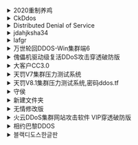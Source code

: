 <details>
  <summary>2020重制养鸡</summary>
  <img src="https://github.com/yuankong666/Ultimate-RAT-Collection/assets/128066597/746b1f4c-b4a1-4721-8af8-31efd3e7c71c" alt="1" />
</details>

<details>
  <summary>CkDdos</summary>
  <img src="https://github.com/user-attachments/assets/b772ac9f-b79d-482d-a363-7c234bfb6b19" alt="1" />
</details>

<details>
  <summary>Distributed Denial of Service</summary>
  <img src="https://github.com/user-attachments/assets/92513a65-89f0-4737-b855-cf37e12885f4" alt="1" />
</details>

<details>
  <summary>jdahjksha34</summary>
  <img src="https://github.com/user-attachments/assets/5ddb8c03-a1e9-4a20-b143-71a7eee1af42" alt="1" />
</details>

<details>
  <summary>lafgr</summary>
  <img src="https://github.com/user-attachments/assets/406a4b65-8c04-4d86-83a0-545418b62f00" alt="1" />
</details>

<details>
  <summary>万世轮回DDOS-Win集群端6</summary>
  <img src="https://github.com/user-attachments/assets/13e71a22-ede7-4301-95f9-698976bd3b2d" alt="1" />
</details>

<details>
  <summary>傀儡机驱动级复活DDoS攻击穿透破防版</summary>
  <img src="https://github.com/user-attachments/assets/9a0ad10a-f02e-4c9d-af38-b101ebcb0435" alt="1" />
</details>

<details>
  <summary>大客户CC3.0</summary>
  <img src="https://github.com/user-attachments/assets/544a310f-951e-48bb-ae97-ccca078fadfa" alt="1" />
</details>

<details>
  <summary>天罚V7集群压力测试系统</summary>
  <img src="https://github.com/user-attachments/assets/e4e0de8b-0a5e-43e5-885d-d9250ee40cb1" alt="1" />
</details>

<details>
  <summary>天罚V8.1集群压力测试系统,密码ddos.tf</summary>
  <img src="https://github.com/user-attachments/assets/0fa03e1d-922e-41e1-b607-cc1698780c20" alt="1" />
</details>

<details>
  <summary>守侯</summary>
  <img src="https://github.com/yuankong666/Ultimate-RAT-Collection/assets/128066597/bcc818eb-b467-4e9c-a7b0-ea4b3acaab2b" alt="1" />
</details>

<details>
  <summary>新建文件夹</summary>
  <img src="https://github.com/user-attachments/assets/fb66e66b-d35c-489f-9dfe-a0baea045a82" alt="1" />
</details>

<details>
  <summary>无情修改版</summary>
  <img src="https://github.com/user-attachments/assets/7ca29162-083f-46d0-978b-06cbc2ed38be" alt="1" />
</details>

<details>
  <summary>火云DDoS集群网站攻击软件 VIP穿透破防版</summary>
  <img src="https://github.com/user-attachments/assets/83f3ed0a-f8ac-46b4-9bfb-f976cb98e3b9" alt="1" />
</details>

<details>
  <summary>相约巴黎DDOS</summary>
  <img src="https://github.com/user-attachments/assets/661453e1-81e4-40f8-b3d6-9e62c8f21ac9" alt="1" />
</details>

<details>
  <summary>블랙디도스한글판</summary>
  <img src="https://github.com/user-attachments/assets/de9b5a5b-7933-4aef-9992-2413c9f5f439" alt="1" />
</details>
















